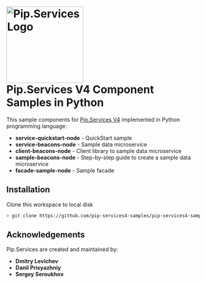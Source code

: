 # <img src="https://uploads-ssl.webflow.com/5ea5d3315186cf5ec60c3ee4/5edf1c94ce4c859f2b188094_logo.svg" alt="Pip.Services Logo" width="200"> <br/> Pip.Services V4 Component Samples in Python

This sample components for [Pip.Services V4](http://www.pipservices.org) implemented in Python programming language:

- **service-quickstart-node** - QuickStart sample
- **service-beacons-node** - Sample data microservice
- **client-beacons-node** - Client library to sample data microservice
- **sample-beacons-node** - Step-by-step guide to create a sample data microservice
- **facade-sample-node** - Sample facade

## Installation

Clone this workspace to local disk
```bash
> git clone https://github.com/pip-services4-samples/pip-services4-samples-python.git
```

## Acknowledgements

Pip.Services are created and maintained by:
- **Dmitry Levichev**
- **Danil Prisyazhniy**
- **Sergey Seroukhov**
